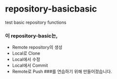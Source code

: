 # repository-basicbasic
test basic repository functions

### 이 repository-basic는,

* Remote repository의 생성 
* Local로 Clone 
* Local에서 수정 
* Local에서 Commit 
* Remote로 Push 
 ###를 연습하기 위해 만들어졌습니다.
